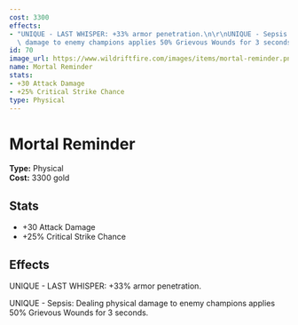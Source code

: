 ```yaml
---
cost: 3300
effects:
- "UNIQUE - LAST WHISPER: +33% armor penetration.\n\r\nUNIQUE - Sepsis: Dealing physical\
  \ damage to enemy champions applies 50% Grievous Wounds for 3 seconds."
id: 70
image_url: https://www.wildriftfire.com/images/items/mortal-reminder.png
name: Mortal Reminder
stats:
- +30 Attack Damage
- +25% Critical Strike Chance
type: Physical
---
```


# Mortal Reminder

**Type:** Physical  
**Cost:** 3300 gold

## Stats

- +30 Attack Damage
- +25% Critical Strike Chance

## Effects

UNIQUE - LAST WHISPER: +33% armor penetration.

UNIQUE - Sepsis: Dealing physical damage to enemy champions applies 50% Grievous Wounds for 3 seconds.

